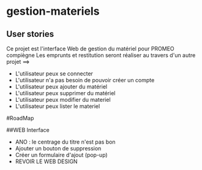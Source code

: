 # gestion-materiels

## User stories

Ce projet est l'interface Web de gestion du matériel pour PROMEO compiègne 
Les emprunts et restitution seront réaliser au travers d'un autre projet ==>

- L'utilisateur peux se connecter
- L'utilisateur n'a pas besoin de pouvoir créer un compte
- L'utilisateur peux ajouter du matériel
- L'utilisateur peux supprimer du matériel
- L'utilisateur peux modifier du materiel
- L'utilisateur peux lister le materiel


#RoadMap

##WEB Interface

- ANO : le centrage du titre n'est pas bon
- Ajouter un bouton de suppression
- Créer un formulaire d'ajout (pop-up)
- REVOIR LE WEB DESIGN